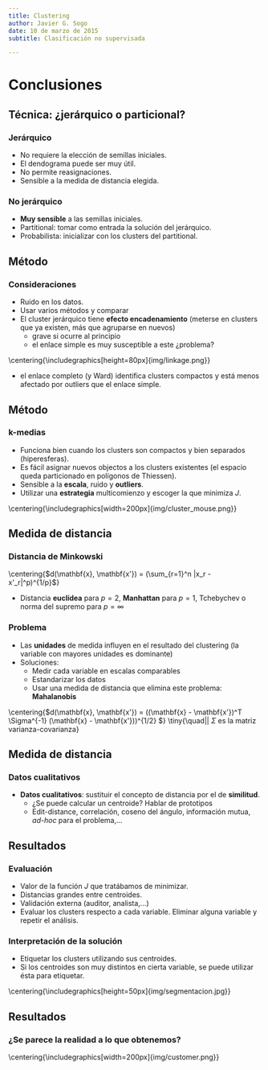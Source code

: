 ```yaml
---
title: Clustering
author: Javier G. Sogo
date: 10 de marzo de 2015
subtitle: Clasificación no supervisada

---
```


# Conclusiones

## Técnica: ¿jerárquico o particional?

### Jerárquico
 * No requiere la elección de semillas iniciales.
 * El dendograma puede ser muy útil.
 * No permite reasignaciones.
 * Sensible a la medida de distancia elegida.

### No jerárquico
 * **Muy sensible** a las semillas iniciales.
 * Partitional: tomar como entrada la solución del jerárquico.
 * Probabilista: inicializar con los clusters del partitional.


## Método

### Consideraciones
 * Ruido en los datos.
 * Usar varios métodos y comparar
 * El cluster jerárquico tiene **efecto encadenamiento** (meterse en clusters que ya existen, más que agruparse en nuevos)
    * grave si ocurre al principio
    * el enlace simple es muy susceptible a este ¿problema?

\centering{\includegraphics[height=80px]{img/linkage.png}}

 * el enlace completo (y Ward) identifica clusters compactos y está menos afectado por outliers que el enlace simple.


## Método

### k-medias
 * Funciona bien cuando los clusters son compactos y bien separados (hiperesferas).
 * Es fácil asignar nuevos objectos a los clusters existentes (el espacio queda particionado en polígonos de Thiessen).
 * Sensible a la **escala**, ruido y **outliers**.
 * Utilizar una **estrategia** multicomienzo y escoger la que minimiza $J$.

\centering{\includegraphics[width=200px]{img/cluster_mouse.png}}

## Medida de distancia

### Distancia de Minkowski

\centering{$d(\mathbf{x}, \mathbf{x'}) = (\sum_{r=1}^n |x_r - x'_r|^p)^{1/p}$}

 * Distancia **euclídea** para $p=2$, **Manhattan** para $p=1$, Tchebychev o norma del supremo para $p=\infty$

### Problema
 * Las **unidades** de medida influyen en el resultado del clustering (la variable con mayores unidades es dominante)
 * Soluciones:
    * Medir cada variable en escalas comparables
    * Estandarizar los datos
    * Usar una medida de distancia que elimina este problema: **Mahalanobis**

\centering{$d(\mathbf{x}, \mathbf{x'}) = ((\mathbf{x} - \mathbf{x'})^T \Sigma^{-1} (\mathbf{x} - \mathbf{x'}))^{1/2} $}
\tiny{\quad|| $\Sigma$ es la matriz varianza-covarianza}

## Medida de distancia

### Datos cualitativos
 * **Datos cualitativos**: sustituir el concepto de distancia por el de **similitud**.
    * ¿Se puede calcular un centroide? Hablar de prototipos
    * Edit-distance, correlación, coseno del ángulo, información mutua, *ad-hoc* para el problema,...


## Resultados

### Evaluación
 * Valor de la función $J$ que tratábamos de minimizar.
 * Distancias grandes entre centroides.
 * Validación externa (auditor, analista,...)
 * Evaluar los clusters respecto a cada variable. Eliminar alguna variable y repetir el análisis.

### Interpretación de la solución
 * Etiquetar los clusters utilizando sus centroides.
 * Si los centroides son muy distintos en cierta variable, se puede utilizar ésta para etiquetar.

\centering{\includegraphics[height=50px]{img/segmentacion.jpg}}


## Resultados

### ¿Se parece la realidad a lo que obtenemos?
\centering{\includegraphics[width=200px]{img/customer.png}}

